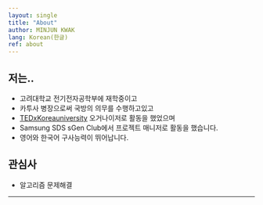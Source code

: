 ```yaml
---
layout: single
title: "About"
author: MINJUN KWAK
lang: Korean(한글)
ref: about
---
```


## 저는..

- 고려대학교 전기전자공학부에 재학중이고
- 카투사 병장으로써 국방의 의무를 수행하고있고
- [TEDxKoreauniversity](https://www.ted.com/tedx/events?autocomplete_filter=TEDxKoreaUniversity&when=past) 오거나이저로 활동을 했었으며
- Samsung SDS sGen Club에서 프로젝트 매니저로 활동을 했습니다.
- 영어와 한국어 구사능력이 뛰어납니다.


## 관심사

- 알고리즘 문제해결


---

